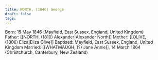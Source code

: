 ```yaml
---
title: NORTH, (1846) George
draft: false
tags:
---
```

Born: 15 May 1846 (Mayfield, East Sussex, England, United Kingdom)
Father: [[NORTH, (1810) Alexander|Alexander North]]
Mother: [[OLIVE, (1806) Eliza|Eliza Olive]]
Baptised: Mayfield, East Sussex, England, United Kingdom
Married: [[WHATMAUGH, (?) Jane Annie]], 14 March 1864 (Christchurch, Canterbury, New Zealand)
